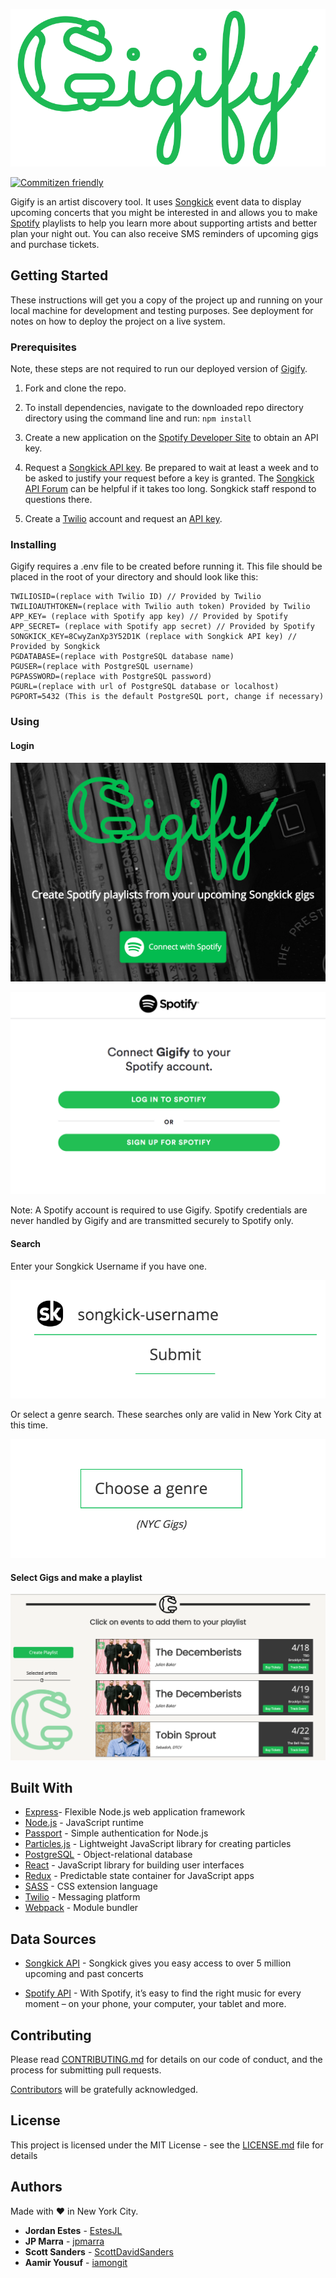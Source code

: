 ![Gigify](public/assets/gigify.png)

[![Commitizen friendly](https://img.shields.io/badge/commitizen-friendly-brightgreen.svg)](http://commitizen.github.io/cz-cli/)

Gigify is an artist discovery tool. It uses [Songkick](http://www.songkick.com) event data to display upcoming concerts that you might be interested in and allows you to make [Spotify](http://www.spotify.com) playlists to help you learn more about supporting artists and better plan your night out. You can also receive SMS reminders of upcoming gigs and purchase tickets.

## Getting Started

These instructions will get you a copy of the project up and running on your local machine for development and testing purposes. See deployment for notes on how to deploy the project on a live system.

### Prerequisites

Note, these steps are not required to run our deployed version of [Gigify](gigify.io).

1. Fork and clone the repo.

2. To install dependencies, navigate to the downloaded repo directory directory using the command line and run: ```npm install```
3. Create a new application on the [Spotify Developer Site](https://developer.spotify.com/my-applications/) to obtain an API key.

4. Request a [Songkick API key](https://www.songkick.com/api_key_requests/new). Be prepared to wait at least a week and to be asked to justify your request before a key is granted. The [Songkick API Forum](https://groups.google.com/forum/#!forum/songkick-api) can be helpful if it takes too long. Songkick staff respond to questions there.

5. Create a [Twilio](https://www.twilio.com/try-twilio) account and request an [API key](https://www.twilio.com/docs/api/rest/keys).

### Installing

Gigify requires a .env file to be created before running it. This file should be placed in the root of your directory and should look like this:

```
TWILIOSID=(replace with Twilio ID) // Provided by Twilio
TWILIOAUTHTOKEN=(replace with Twilio auth token) Provided by Twilio
APP_KEY= (replace with Spotify app key) // Provided by Spotify
APP_SECRET= (replace with Spotify app secret) // Provided by Spotify
SONGKICK_KEY=8CwyZanXp3Y52D1K (replace with Songkick API key) // Provided by Songkick
PGDATABASE=(replace with PostgreSQL database name)
PGUSER=(replace with PostgreSQL username)
PGPASSWORD=(replace with PostgreSQL password)
PGURL=(replace with url of PostgreSQL database or localhost)
PGPORT=5432 (This is the default PostgreSQL port, change if necessary)
```

### Using
#### Login

![Splash](public/assets/readme/GigifySplash.png)

![Spotify Login](public/assets/readme/SpotifyLogin.png)

Note: A Spotify account is required to use Gigify. Spotify credentials are never handled by Gigify and are transmitted securely to Spotify only.

#### Search


Enter your Songkick Username if you have one.

![Songkick](public/assets/readme/SongkickLogin.png)


Or select a genre search. These searches only are valid in New York City at this time.

![Genre Search](public/assets/readme/GenreSearch.png)

#### Select Gigs and make a playlist
![Playlist Creation](public/assets/readme/PlaylistCreation.gif)

## Built With

* [Express](https://expressjs.com/)- Flexible Node.js web application framework
* [Node.js](https://nodejs.org) - JavaScript runtime
* [Passport](http://passportjs.org/) - Simple authentication for Node.js
* [Particles.js](https://github.com/VincentGarreau/particles.js/) - Lightweight JavaScript library for creating particles
* [PostgreSQL](https://www.postgresql.org/) - Object-relational database
* [React](https://facebook.github.io/react/) - JavaScript library for building user interfaces
* [Redux](http://redux.js.org/) - Predictable state container for JavaScript apps
* [SASS](http://sass-lang.com/) - CSS extension language
* [Twilio](https://www.twilio.com/) - Messaging platform
* [Webpack](https://webpack.github.io/) - Module bundler

## Data Sources
* [Songkick API](https://www.songkick.com/developer) - Songkick gives you easy access to over 5 million upcoming and past concerts

* [Spotify API](https://developer.spotify.com/web-api/) - With Spotify, it’s easy to find the right music for every moment – on your phone, your computer, your tablet and more.

## Contributing

Please read [CONTRIBUTING.md](CONTRIBUTING.md) for details on our code of conduct, and the process for submitting pull requests.

[Contributors](https://github.com/your/project/contributors) will be gratefully acknowledged.

## License

This project is licensed under the MIT License - see the [LICENSE.md](LICENSE.md) file for details




## Authors
Made with :heart: in New York City.
* **Jordan Estes** - [EstesJL](https://github.com/EstesJL)
* **JP Marra** - [jpmarra](https://github.com/jpmarra)
* **Scott Sanders** - [ScottDavidSanders](https://github.com/ScottDavidSanders)
* **Aamir Yousuf** - [iamongit](https://github.com/iamongit)
